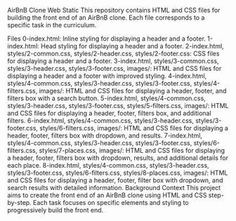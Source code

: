 AirBnB Clone Web Static
This repository contains HTML and CSS files for building the front end of an AirBnB clone. Each file corresponds to a specific task in the curriculum.

Files
0-index.html: Inline styling for displaying a header and a footer.
1-index.html: Head styling for displaying a header and a footer.
2-index.html, styles/2-common.css, styles/2-header.css, styles/2-footer.css: CSS files for displaying a header and a footer.
3-index.html, styles/3-common.css, styles/3-header.css, styles/3-footer.css, images/: HTML and CSS files for displaying a header and a footer with improved styling.
4-index.html, styles/4-common.css, styles/3-header.css, styles/3-footer.css, styles/4-filters.css, images/: HTML and CSS files for displaying a header, footer, and filters box with a search button.
5-index.html, styles/4-common.css, styles/3-header.css, styles/3-footer.css, styles/5-filters.css, images/: HTML and CSS files for displaying a header, footer, filters box, and additional filters.
6-index.html, styles/4-common.css, styles/3-header.css, styles/3-footer.css, styles/6-filters.css, images/: HTML and CSS files for displaying a header, footer, filters box with dropdown, and results.
7-index.html, styles/4-common.css, styles/3-header.css, styles/3-footer.css, styles/6-filters.css, styles/7-places.css, images/: HTML and CSS files for displaying a header, footer, filters box with dropdown, results, and additional details for each place.
8-index.html, styles/4-common.css, styles/3-header.css, styles/3-footer.css, styles/6-filters.css, styles/8-places.css, images/: HTML and CSS files for displaying a header, footer, filter box with dropdown, and search results with detailed information.
Background Context
This project aims to create the front end of an AirBnB clone using HTML and CSS step-by-step. Each task focuses on specific elements and styling to progressively build the front end.
